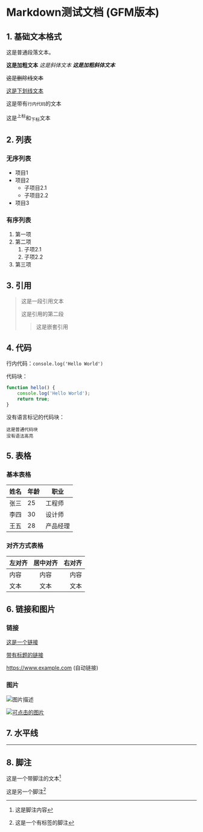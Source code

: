 # Markdown测试文档 (GFM版本)

## 1. 基础文本格式

这是普通段落文本。

**这是加粗文本**
*这是斜体文本*
***这是加粗斜体文本***

~~这是删除线文本~~

<ins>这是下划线文本</ins>

这是带有`行内代码`的文本

这是<sup>上标</sup>和<sub>下标</sub>文本

## 2. 列表

### 无序列表
- 项目1
- 项目2
  - 子项目2.1
  - 子项目2.2
- 项目3

### 有序列表
1. 第一项
2. 第二项
   1. 子项2.1
   2. 子项2.2
3. 第三项

## 3. 引用

> 这是一段引用文本
>
> 这是引用的第二段
> > 这是嵌套引用

## 4. 代码

行内代码：`console.log('Hello World')`

代码块：
```javascript
function hello() {
    console.log('Hello World');
    return true;
}
```

没有语言标记的代码块：
```
这是普通代码块
没有语法高亮
```

## 5. 表格

### 基本表格
| 姓名 | 年龄 | 职业 |
|------|------|------|
| 张三 | 25   | 工程师 |
| 李四 | 30   | 设计师 |
| 王五 | 28   | 产品经理 |

### 对齐方式表格
| 左对齐 | 居中对齐 | 右对齐 |
|:-------|:-------:|-------:|
| 内容   | 内容     | 内容    |
| 文本   | 文本     | 文本    |

## 6. 链接和图片

### 链接
[这是一个链接](https://www.example.com)

[带有标题的链接](https://www.example.com "链接标题")

<https://www.example.com> (自动链接)

### 图片
![图片描述](https://picsum.photos/150/150)

[![可点击的图片](https://picsum.photos/150/150)](https://www.example.com)

## 7. 水平线

---

## 8. 脚注

这是一个带脚注的文本[^1]

这是另一个脚注[^note]

[^1]: 这是脚注内容
[^note]: 这是一个有标签的脚注